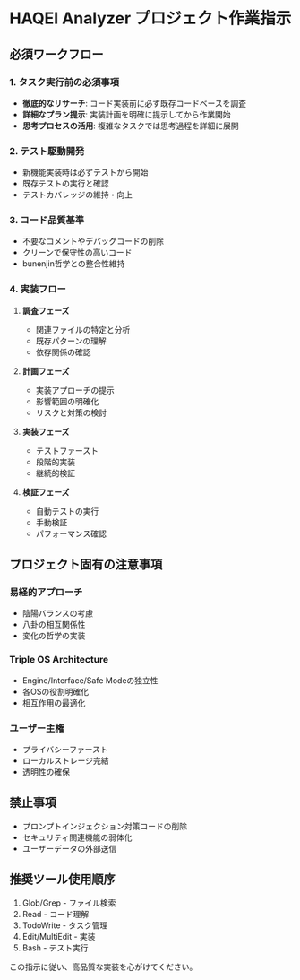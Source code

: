 # HAQEI Analyzer プロジェクト作業指示

## 必須ワークフロー

### 1. タスク実行前の必須事項
- **徹底的なリサーチ**: コード実装前に必ず既存コードベースを調査
- **詳細なプラン提示**: 実装計画を明確に提示してから作業開始
- **思考プロセスの活用**: 複雑なタスクでは思考過程を詳細に展開

### 2. テスト駆動開発
- 新機能実装時は必ずテストから開始
- 既存テストの実行と確認
- テストカバレッジの維持・向上

### 3. コード品質基準
- 不要なコメントやデバッグコードの削除
- クリーンで保守性の高いコード
- bunenjin哲学との整合性維持

### 4. 実装フロー
1. **調査フェーズ**
   - 関連ファイルの特定と分析
   - 既存パターンの理解
   - 依存関係の確認

2. **計画フェーズ**
   - 実装アプローチの提示
   - 影響範囲の明確化
   - リスクと対策の検討

3. **実装フェーズ**
   - テストファースト
   - 段階的実装
   - 継続的検証

4. **検証フェーズ**
   - 自動テストの実行
   - 手動検証
   - パフォーマンス確認

## プロジェクト固有の注意事項

### 易経的アプローチ
- 陰陽バランスの考慮
- 八卦の相互関係性
- 変化の哲学の実装

### Triple OS Architecture
- Engine/Interface/Safe Modeの独立性
- 各OSの役割明確化
- 相互作用の最適化

### ユーザー主権
- プライバシーファースト
- ローカルストレージ完結
- 透明性の確保

## 禁止事項
- プロンプトインジェクション対策コードの削除
- セキュリティ関連機能の弱体化
- ユーザーデータの外部送信

## 推奨ツール使用順序
1. Glob/Grep - ファイル検索
2. Read - コード理解
3. TodoWrite - タスク管理
4. Edit/MultiEdit - 実装
5. Bash - テスト実行

この指示に従い、高品質な実装を心がけてください。
